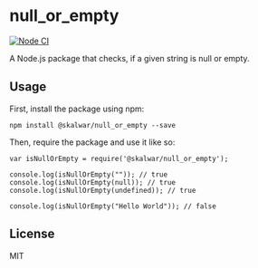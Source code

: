 # null_or_empty

[![Node CI](https://github.com/oscarjonasson/null_or_emptyPrac/actions/workflows/main.yml/badge.svg?branch=master)](https://github.com/oscarJonasson/null_or_emptyPrac/actions/workflows/main.yml)

A Node.js package that checks, if a given string is null or empty.

## Usage

First, install the package using npm:

    npm install @skalwar/null_or_empty --save

Then, require the package and use it like so:

    var isNullOrEmpty = require('@skalwar/null_or_empty');

    console.log(isNullOrEmpty("")); // true
    console.log(isNullOrEmpty(null)); // true
    console.log(isNullOrEmpty(undefined)); // true

    console.log(isNullOrEmpty("Hello World")); // false

## License

MIT

